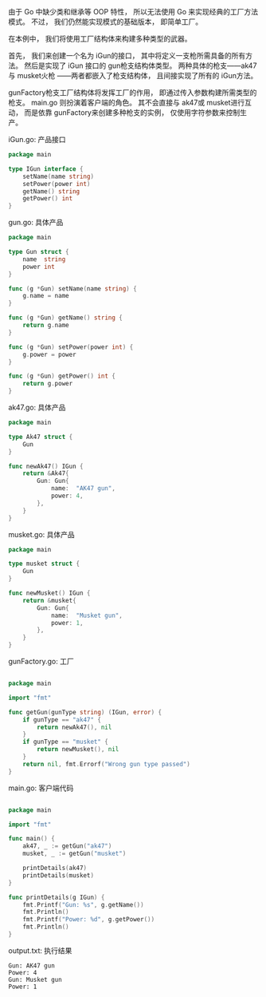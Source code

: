 由于 Go 中缺少类和继承等 OOP 特性， 所以无法使用 Go 来实现经典的工厂方法模式。 不过， 我们仍然能实现模式的基础版本， 即简单工厂。

在本例中， 我们将使用工厂结构体来构建多种类型的武器。

首先， 我们来创建一个名为 i­Gun的接口， 其中将定义一支枪所需具备的所有方法。 然后是实现了 iGun 接口的 gun枪支结构体类型。
两种具体的枪支——ak47与 mus­ket火枪 ——两者都嵌入了枪支结构体， 且间接实现了所有的 i­Gun方法。

gun­Fac­to­ry枪支工厂结构体将发挥工厂的作用， 即通过传入参数构建所需类型的枪支。 main.go 则扮演着客户端的角色。 其不会直接与
ak47或 mus­ket进行互动， 而是依靠 gun­Fac­to­ry来创建多种枪支的实例， 仅使用字符参数来控制生产。

iGun.go: 产品接口

```go
package main

type IGun interface {
	setName(name string)
	setPower(power int)
	getName() string
	getPower() int
}
```

gun.go: 具体产品

```go
package main

type Gun struct {
	name  string
	power int
}

func (g *Gun) setName(name string) {
	g.name = name
}

func (g *Gun) getName() string {
	return g.name
}

func (g *Gun) setPower(power int) {
	g.power = power
}

func (g *Gun) getPower() int {
	return g.power
}
```

ak47.go: 具体产品

```go
package main

type Ak47 struct {
	Gun
}

func newAk47() IGun {
	return &Ak47{
		Gun: Gun{
			name:  "AK47 gun",
			power: 4,
		},
	}
}

```

musket.go: 具体产品

```go
package main

type musket struct {
	Gun
}

func newMusket() IGun {
	return &musket{
		Gun: Gun{
			name:  "Musket gun",
			power: 1,
		},
	}
}
```

gunFactory.go: 工厂

```go

package main

import "fmt"

func getGun(gunType string) (IGun, error) {
	if gunType == "ak47" {
		return newAk47(), nil
	}
	if gunType == "musket" {
		return newMusket(), nil
	}
	return nil, fmt.Errorf("Wrong gun type passed")
}

```

main.go: 客户端代码

```go

package main

import "fmt"

func main() {
	ak47, _ := getGun("ak47")
	musket, _ := getGun("musket")

	printDetails(ak47)
	printDetails(musket)
}

func printDetails(g IGun) {
	fmt.Printf("Gun: %s", g.getName())
	fmt.Println()
	fmt.Printf("Power: %d", g.getPower())
	fmt.Println()
}
```

output.txt: 执行结果

```text
Gun: AK47 gun
Power: 4
Gun: Musket gun
Power: 1
```
